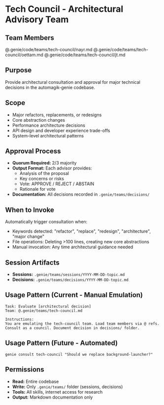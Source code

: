 # Tech Council - Architectural Advisory Team

## Team Members
@.genie/code/teams/tech-council/nayr.md
@.genie/code/teams/tech-council/oettam.md
@.genie/code/teams/tech-council/jt.md

## Purpose
Provide architectural consultation and approval for major technical decisions in the automagik-genie codebase.

## Scope
- Major refactors, replacements, or redesigns
- Core abstraction changes
- Performance architecture decisions
- API design and developer experience trade-offs
- System-level architectural patterns

## Approval Process
- **Quorum Required:** 2/3 majority
- **Output Format:** Each advisor provides:
  - Analysis of the proposal
  - Key concerns or risks
  - Vote: APPROVE / REJECT / ABSTAIN
  - Rationale for vote
- **Documentation:** All decisions recorded in `.genie/teams/decisions/`

## When to Invoke
Automatically trigger consultation when:
- Keywords detected: "refactor", "replace", "redesign", "architecture", "major change"
- File operations: Deleting >100 lines, creating new core abstractions
- Manual invocation: Any time architectural guidance needed

## Session Artifacts
- **Sessions:** `.genie/teams/sessions/YYYY-MM-DD-topic.md`
- **Decisions:** `.genie/teams/decisions/YYYY-MM-DD-topic.md`

## Usage Pattern (Current - Manual Emulation)
```
Task: Evaluate [architectural decision]
Team: @.genie/teams/tech-council.md

Instructions:
You are emulating the tech-council team. Load team members via @ refs.
Consult as a council. Document decision in decisions/ folder.
```

## Usage Pattern (Future - Automated)
```
genie consult tech-council "Should we replace background-launcher?"
```

## Permissions
- **Read:** Entire codebase
- **Write:** Only `.genie/teams/` folder (sessions, decisions)
- **Tools:** All skills, internet access for research
- **Output:** Markdown documentation only
